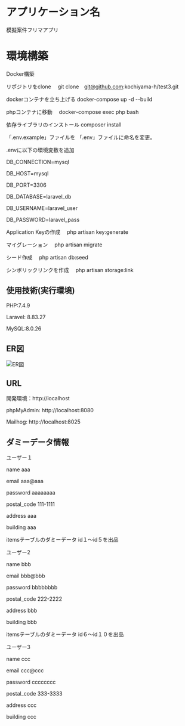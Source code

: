 # アプリケーション名
模擬案件フリマアプリ

# 環境構築

Docker構築


リポジトリをclone
　git clone　git@github.com:kochiyama-h/test3.git

dockerコンテナを立ち上げる
  docker-compose up -d --build

phpコンテナに移動
　docker-compose exec php bash

依存ライブラリのインストール
  composer install

「.env.example」ファイルを 「.env」ファイルに命名を変更。

.envに以下の環境変数を追加

  DB_CONNECTION=mysql

  DB_HOST=mysql

  DB_PORT=3306

  DB_DATABASE=laravel_db

  DB_USERNAME=laravel_user

  DB_PASSWORD=laravel_pass

Application Keyの作成 
　php artisan key:generate

マイグレーション
 　php artisan migrate

シード作成
 　php artisan db:seed

シンボリックリンクを作成
 　php artisan storage:link

## 使用技術(実行環境)
PHP:7.4.9


Laravel: 8.83.27


MySQL:8.0.26

## ER図
![ER図](images/ER図.png)


## URL
  開発環境：http://localhost

  phpMyAdmin: http://localhost:8080

  Mailhog: http://localhost:8025


## ダミーデータ情報

ユーザー１

name aaa

email aaa@aaa

password aaaaaaaa

postal_code  111-1111

address aaa

building aaa


itemsテーブルのダミーデータ  id１～id５を出品




ユーザー2

name bbb

email bbb@bbb

password bbbbbbbb

postal_code  222-2222

address bbb

building bbb

itemsテーブルのダミーデータ  id６～id１０を出品




ユーザー3

name ccc

email ccc@ccc

password cccccccc

postal_code  333-3333

address ccc

building ccc




[def]: public/images/ER図.png